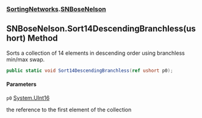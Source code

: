### [SortingNetworks](SortingNetworks.md 'SortingNetworks').[SNBoseNelson](SortingNetworks.SNBoseNelson.md 'SortingNetworks.SNBoseNelson')

## SNBoseNelson.Sort14DescendingBranchless(ushort) Method

Sorts a collection of 14 elements in descending order using branchless min/max swap.

```csharp
public static void Sort14DescendingBranchless(ref ushort p0);
```
#### Parameters

<a name='SortingNetworks.SNBoseNelson.Sort14DescendingBranchless(ushort).p0'></a>

`p0` [System.UInt16](https://docs.microsoft.com/en-us/dotnet/api/System.UInt16 'System.UInt16')

the reference to the first element of the collection